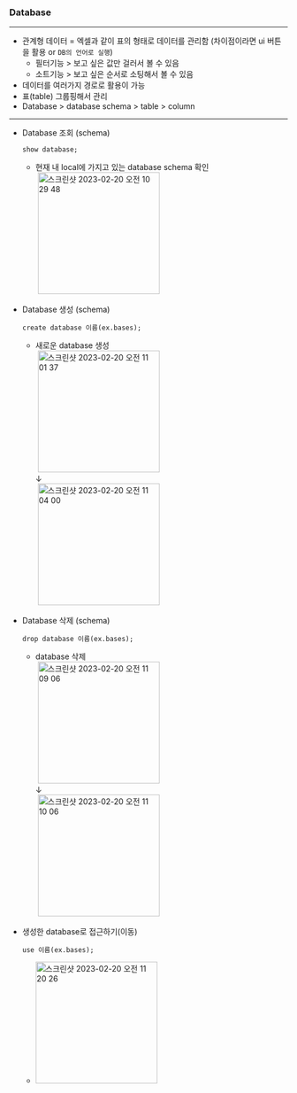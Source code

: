 ### Database
---
- 관계형 데이터 = 엑셀과 같이 표의 형태로 데이터를 관리함 (차이점이라면 ui 버튼을 활용 or `DB의 언어로 실행`)
  - 필터기능 > 보고 싶은 값만 걸러서 볼 수 있음
  - 소트기능 > 보고 싶은 순서로 소팅해서 볼 수 있음
- 데이터를 여러가지 경로로 활용이 가능
- 표(table) 그룹핑해서 관리
- Database > database schema > table > column
---
- Database 조회 (schema)
  ```shell
  show database;
  ```
  - 현재 내 local에 가지고 있는 database schema 확인 </br>
&nbsp;<img width="220" alt="스크린샷 2023-02-20 오전 10 29 48" src="https://user-images.githubusercontent.com/79742210/219989423-8cb38e38-14f4-4b4b-af5a-94391291b9af.png">
- Database 생성 (schema)
  ```shell
  create database 이름(ex.bases);
  ```
  - 새로운 database 생성 </br>
&nbsp;<img width="220" alt="스크린샷 2023-02-20 오전 11 01 37" src="https://user-images.githubusercontent.com/79742210/219992154-4996b70c-5ea3-4da0-a686-34f24b0c31a1.png"> </br>
↓ </br>
&nbsp;<img width="220" alt="스크린샷 2023-02-20 오전 11 04 00" src="https://user-images.githubusercontent.com/79742210/219992366-7fa6f244-d4e7-4a08-ab0f-5945f85911b0.png">
- Database 삭제 (schema)
  ```shell
  drop database 이름(ex.bases);
  ```
  - database 삭제 </br>
&nbsp;<img width="220" alt="스크린샷 2023-02-20 오전 11 09 06" src="https://user-images.githubusercontent.com/79742210/219993040-a7ae8912-777c-4a0e-b4ec-dbc4db5d33db.png"> </br>
↓ </br>
&nbsp;<img width="220" alt="스크린샷 2023-02-20 오전 11 10 06" src="https://user-images.githubusercontent.com/79742210/219993164-8bae7d87-b83c-4fd1-8dea-1a949aa42981.png">

- 생성한 database로 접근하기(이동)

  ```shell
  use 이름(ex.bases);
  ```
  - <img width="220" alt="스크린샷 2023-02-20 오전 11 20 26" src="https://user-images.githubusercontent.com/79742210/219994881-48b6af78-2395-4b63-945d-17a07706b83b.png">

